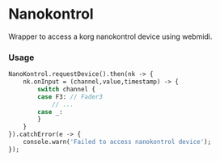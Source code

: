# Nanokontrol

Wrapper to access a korg nanokontrol device using webmidi.


### Usage

```hx
NanoKontrol.requestDevice().then(nk -> {
    nk.onInput = (channel,value,timestamp) -> {
        switch channel {
        case F3: // Fader3
            // ...
        case _:
        }
    }
}).catchError(e -> {
    console.warn('Failed to access nanokontrol device');
});
```
